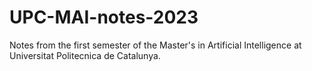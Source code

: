 # UPC-MAI-notes-2023
Notes from the first semester of the Master's in Artificial Intelligence at Universitat Politecnica de Catalunya.
